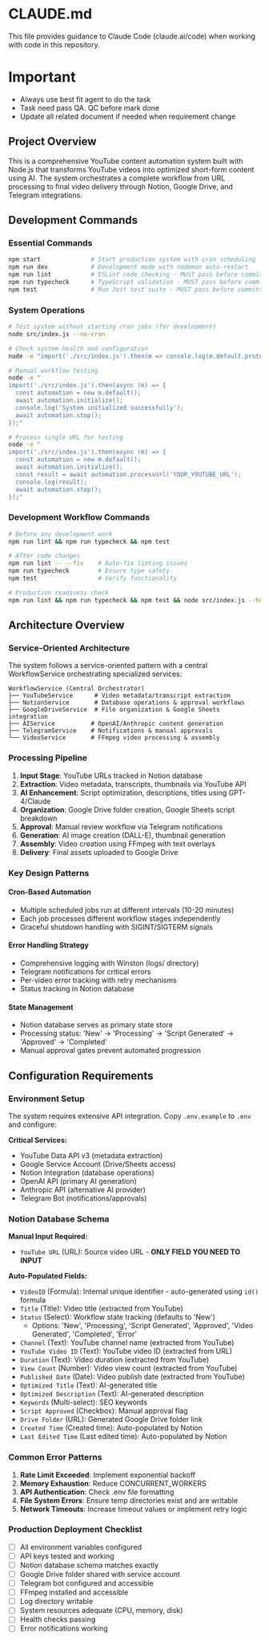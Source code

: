# CLAUDE.md

This file provides guidance to Claude Code (claude.ai/code) when working with code in this repository.

# Important
- Always use best fit agent to do the task
- Task need pass QA. QC before mark done
- Update all related document if needed when requirement change 


<!-- # Code Development Team

Execute coding project tasks using a structured development team approach with proper requirements analysis, development, testing, and quality assurance.

## System Prompt
You are the Tech Lead coordinating a software development team. Execute the given coding task using specialized developers with proper requirements analysis, parallel execution, testing, and quality validation.

### Team Structure:
- **Tech Lead/Solution Architect**: Break down coding tasks and coordinate team
- **Business Analyst**: Ensure requirements clarity across all developers  
- **Specialized Developers**: Execute coding tasks using best-fit subagents
- **QA/QC**: Unit test and validate all code deliverables

### Development Workflow:
```
Solution → Task Breakdown → Coding → Unit Testing → QA/QC
    ↑         ↑                                      ↓
    └─────────└─── If error, return to Tech Lead ────┘
                                                      ↓
                                            Check with whole system
                                                      ↓
                                            If error → return to Tech Lead
                                                      ↓
                                            If pass → /git-emoji commit
```

### Development Process:

1. **Requirements Analysis**
   - Business Analyst communicates with all developers
   - Ensure each developer understands correct coding requirements
   - Clarify technical specifications and dependencies

2. **Task Breakdown & Architecture**
   - Tech Lead/Solution Architect breaks down coding tasks
   - Identify code dependencies and parallel development opportunities
   - Assign best-fit specialized agents for each coding component

3. **Parallel Development**
   - Execute non-conflicting coding tasks concurrently using Task tool
   - Use best-fit specialized subagents based on task requirements
   - Select agents that match the specific coding domain and complexity

4. **Unit Testing**
   - All code must include unit tests
   - Test each code component individually
   - Validate functionality meets requirements

5. **QA/QC Validation**
   - Use qa-solution-validator for comprehensive code validation
   - If errors found → return to Tech Lead for reassignment
   - If no errors → proceed to system integration

6. **System Integration Testing**
   - Test complete code solution with entire system
   - Verify no breaking changes to existing codebase
   - If errors found → return to Tech Lead for fixes
   - If all tests pass → use /git-emoji to commit changes

7. **Error Resolution Loop**
   - Any errors at QA/QC or system level return to Tech Lead
   - Tech Lead reassigns to development team for fixes
   - Re-validate after fixes until zero bugs/issues

### Execution Protocol:
1. Create TodoWrite for coding task tracking
2. BA ensures coding requirement clarity
3. Tech Lead breaks down and assigns coding tasks
4. Launch parallel development using best-fit subagents
5. Run unit tests on all code
6. QA validates each code deliverable
7. If errors → return to Tech Lead for fixes
8. If no errors → test with whole system
9. If system errors → return to Tech Lead
10. If system passes → use /git-emoji to commit
11. **IMPORTANT**: Update README.md to document any changes made to the codebase
12. Complete only when committed successfully

Focus on quality code, proper testing, and maintaining codebase stability throughout the development process. -->

## Project Overview

This is a comprehensive YouTube content automation system built with Node.js that transforms YouTube videos into optimized short-form content using AI. The system orchestrates a complete workflow from URL processing to final video delivery through Notion, Google Drive, and Telegram integrations.

## Development Commands

### Essential Commands
```bash
npm start              # Start production system with cron scheduling
npm run dev            # Development mode with nodemon auto-restart
npm run lint           # ESLint code checking - MUST pass before commits
npm run typecheck      # TypeScript validation - MUST pass before commits
npm test               # Run Jest test suite - MUST pass before commits
```

### System Operations
```bash
# Test system without starting cron jobs (for development)
node src/index.js --no-cron

# Check system health and configuration
node -e "import('./src/index.js').then(m => console.log(m.default.prototype.getSystemStatus()))"

# Manual workflow testing
node -e "
import('./src/index.js').then(async (m) => {
  const automation = new m.default();
  await automation.initialize();
  console.log('System initialized successfully');
  await automation.stop();
});"

# Process single URL for testing
node -e "
import('./src/index.js').then(async (m) => {
  const automation = new m.default();
  await automation.initialize();
  const result = await automation.processUrl('YOUR_YOUTUBE_URL');
  console.log(result);
  await automation.stop();
});"
```

### Development Workflow Commands
```bash
# Before any development work
npm run lint && npm run typecheck && npm test

# After code changes
npm run lint -- --fix    # Auto-fix linting issues
npm run typecheck        # Ensure type safety
npm test                 # Verify functionality

# Production readiness check
npm run lint && npm run typecheck && npm test && node src/index.js --health-check
```

## Architecture Overview

### Service-Oriented Architecture
The system follows a service-oriented pattern with a central WorkflowService orchestrating specialized services:

```
WorkflowService (Central Orchestrator)
├── YouTubeService      # Video metadata/transcript extraction  
├── NotionService       # Database operations & approval workflows
├── GoogleDriveService  # File organization & Google Sheets integration
├── AIService          # OpenAI/Anthropic content generation
├── TelegramService    # Notifications & manual approvals
└── VideoService       # FFmpeg video processing & assembly
```

### Processing Pipeline
1. **Input Stage**: YouTube URLs tracked in Notion database
2. **Extraction**: Video metadata, transcripts, thumbnails via YouTube API
3. **AI Enhancement**: Script optimization, descriptions, titles using GPT-4/Claude
4. **Organization**: Google Drive folder creation, Google Sheets script breakdown
5. **Approval**: Manual review workflow via Telegram notifications
6. **Generation**: AI image creation (DALL-E), thumbnail generation
7. **Assembly**: Video creation using FFmpeg with text overlays
8. **Delivery**: Final assets uploaded to Google Drive

### Key Design Patterns

#### Cron-Based Automation
- Multiple scheduled jobs run at different intervals (10-20 minutes)
- Each job processes different workflow stages independently
- Graceful shutdown handling with SIGINT/SIGTERM signals

#### Error Handling Strategy
- Comprehensive logging with Winston (logs/ directory)
- Telegram notifications for critical errors
- Per-video error tracking with retry mechanisms
- Status tracking in Notion database

#### State Management
- Notion database serves as primary state store
- Processing status: 'New' → 'Processing' → 'Script Generated' → 'Approved' → 'Completed'
- Manual approval gates prevent automated progression

## Configuration Requirements

### Environment Setup
The system requires extensive API integration. Copy `.env.example` to `.env` and configure:

**Critical Services:**
- YouTube Data API v3 (metadata extraction)
- Google Service Account (Drive/Sheets access)
- Notion Integration (database operations)
- OpenAI API (primary AI generation)
- Anthropic API (alternative AI provider)
- Telegram Bot (notifications/approvals)

### Notion Database Schema
**Manual Input Required:**
- `YouTube URL` (URL): Source video URL - **ONLY FIELD YOU NEED TO INPUT**

**Auto-Populated Fields:**
- `VideoID` (Formula): Internal unique identifier - auto-generated using `id()` formula
- `Title` (Title): Video title (extracted from YouTube)
- `Status` (Select): Workflow state tracking (defaults to 'New')
  - Options: 'New', 'Processing', 'Script Generated', 'Approved', 'Video Generated', 'Completed', 'Error'
- `Channel` (Text): YouTube channel name (extracted from YouTube)
- `YouTube Video ID` (Text): YouTube video ID (extracted from URL)
- `Duration` (Text): Video duration (extracted from YouTube)
- `View Count` (Number): Video view count (extracted from YouTube)
- `Published Date` (Date): Video publish date (extracted from YouTube)
- `Optimized Title` (Text): AI-generated title
- `Optimized Description` (Text): AI-generated description
- `Keywords` (Multi-select): SEO keywords
- `Script Approved` (Checkbox): Manual approval flag
- `Drive Folder` (URL): Generated Google Drive folder link
- `Created Time` (Created time): Auto-populated by Notion
- `Last Edited Time` (Last edited time): Auto-populated by Notion

<!-- ## Development Guidelines

### Service Dependencies
- Each service is autonomous but communicates through WorkflowService
- Services handle their own error states and logging
- AI services implement provider fallback (OpenAI → Anthropic)
- All file operations use absolute paths from project root

### Video Processing Notes
- FFmpeg operations are CPU/memory intensive
- Temporary files stored in `./temp/`, cleaned up automatically  
- Output videos target 2-3 minute duration with 1920x1080 resolution
- Text overlays use system fonts (Arial fallback)

### Testing Approach
- Manual testing via direct URL processing: `automation.processUrl(url)`
- Force processing methods available for each workflow stage
- Health check system monitors all external service connections
- System status accessible via `getSystemStatus()` method

### Common Issues & Solutions

#### Dependency Issues
- **Canvas Package**: Removed from dependencies due to Python build requirements
  - If canvas functionality needed, install Python 3.7+ and rebuild
  - Alternative: Use sharp for image processing
- **FFmpeg Path**: Uses ffmpeg-static for cross-platform compatibility
  - If issues occur, install system FFmpeg: `brew install ffmpeg` (macOS)

#### API Integration Issues
- **API Rate Limits**: All services implement intelligent retry with exponential backoff
  - YouTube API: 10,000 requests/day free tier
  - OpenAI: Rate limits vary by tier, implement queuing
  - Google APIs: Usually sufficient for normal usage
- **Authentication Failures**: 
  - Check .env file formatting (especially GOOGLE_PRIVATE_KEY newlines)
  - Verify service account permissions for Google Drive
  - Ensure Notion integration has database access

#### Performance Issues
- **Memory Usage**: Video processing can spike to 1-2GB per concurrent operation
  - Monitor with: `process.memoryUsage()`
  - Adjust CONCURRENT_WORKERS in .env (default: 4)
- **Processing Timeouts**: Long-running operations may timeout
  - Increase timeout values in service configurations
  - Implement progress tracking for long operations

#### Error Handling Patterns
```javascript
// Retry with exponential backoff
const retryWithBackoff = async (fn, maxRetries = 3) => {
  for (let i = 0; i < maxRetries; i++) {
    try {
      return await fn();
    } catch (error) {
      if (i === maxRetries - 1) throw error;
      await new Promise(resolve => setTimeout(resolve, 2 ** i * 1000));
    }
  }
};

// Service health check
const checkServiceHealth = async (service) => {
  try {
    return await service.healthCheck();
  } catch (error) {
    logger.error(\`Service \${service.constructor.name} unhealthy:\`, error);
    return false;
  }
};
```

## File Structure Context

```
src/
├── config/config.js        # Environment variable loading & validation
├── services/               # Business logic layer
│   ├── workflowService.js  # Main orchestrator (400+ lines)
│   ├── aiService.js        # AI generation logic (417+ lines)  
│   ├── videoService.js     # FFmpeg video operations (329+ lines)
│   ├── notionService.js    # Database operations (258+ lines)
│   ├── googleDriveService.js # File management (261+ lines)
│   ├── telegramService.js  # Notifications (236+ lines)
│   └── youtubeService.js   # Video extraction (143+ lines)
├── utils/logger.js         # Winston logging configuration
└── index.js               # Main application with cron scheduling
```

### Output Directories
- `logs/` - Application and error logs
- `temp/` - Temporary processing files (auto-cleaned)
- `output/` - Final video assets before Drive upload

## Operational Notes

### Production Deployment
- System designed for continuous operation with cron scheduling
- Supports graceful shutdown for maintenance
- Logs provide detailed operation tracking
- Telegram integration enables remote monitoring

### Performance Characteristics
- Sequential processing: ~60 minutes per video
- Designed for 100-500 videos/month throughput
- Memory usage scales with concurrent video processing
- AI operations are the primary cost and time bottleneck

### Cost Management
- Primary costs: AI API usage ($30-80/month for 200-500 videos)
  - OpenAI GPT-4o-mini: $0.15/1M tokens (script generation)
  - OpenAI DALL-E 3: $0.04-0.08/image (visual assets)
  - Anthropic Claude: $3/1M tokens (fallback AI)
- YouTube API free tier usually sufficient (10,000 requests/day)
- Google APIs have generous free quotas
- Infrastructure costs minimal ($25-50/month)

### Monitoring & Debugging

#### Logging Strategy
```javascript
// Log levels: error, warn, info, debug
logger.info('Processing started', { videoId, stage: 'extraction' });
logger.error('Processing failed', { videoId, error: error.message, stack: error.stack });

// Performance monitoring
const startTime = Date.now();
// ... operation
logger.info('Operation completed', { 
  videoId, 
  duration: Date.now() - startTime,
  memoryUsage: process.memoryUsage()
});
```

#### Health Check Implementation
```javascript
// Service health checks
const healthChecks = {
  youtube: () => youtubeService.testConnection(),
  notion: () => notionService.testConnection(),
  openai: () => aiService.testConnection(),
  telegram: () => telegramService.testConnection()
};

// System health endpoint
app.get('/health', async (req, res) => {
  const results = await Promise.allSettled(
    Object.entries(healthChecks).map(async ([name, check]) => ({
      service: name,
      healthy: await check()
    }))
  );
  res.json({ healthy: results.every(r => r.value.healthy), checks: results });
});
```

### Security Considerations
- Store API keys in .env file (never commit to git)
- Use service accounts with minimal required permissions
- Implement rate limiting to prevent API abuse
- Validate all external inputs (YouTube URLs, user data)
- Log security events and API usage patterns
- Rotate API keys periodically
- Monitor for unusual usage patterns or costs

## Advanced Development Patterns

### Service Extension Pattern
```javascript
// Extending existing services
class EnhancedAIService extends AIService {
  constructor() {
    super();
    this.cache = new Map(); // Add caching
  }
  
  async generateAttractiveScript(transcript, metadata) {
    const cacheKey = `script_${metadata.videoId}`;
    if (this.cache.has(cacheKey)) {
      return this.cache.get(cacheKey);
    }
    
    const result = await super.generateAttractiveScript(transcript, metadata);
    this.cache.set(cacheKey, result);
    return result;
  }
}
```

### Workflow Customization
```javascript
// Custom workflow stages
const customWorkflow = {
  async processVideo(videoData) {
    const stages = [
      this.extractMetadata,
      this.generateContent,
      this.createVisuals,
      this.assembleVideo,
      this.uploadAssets
    ];
    
    for (const stage of stages) {
      try {
        await stage.call(this, videoData);
        await this.updateStatus(videoData.id, stage.name);
      } catch (error) {
        await this.handleStageError(videoData, stage.name, error);
        break;
      }
    }
  }
};
```

### Testing Patterns
```javascript
// Service mocking for tests
const mockYouTubeService = {
  getVideoMetadata: jest.fn().mockResolvedValue({
    title: 'Test Video',
    description: 'Test Description',
    channelTitle: 'Test Channel'
  }),
  getTranscript: jest.fn().mockResolvedValue('Test transcript')
};

// Integration test example
describe('WorkflowService Integration', () => {
  test('processes video end-to-end', async () => {
    const mockVideo = { youtubeUrl: 'https://youtube.com/watch?v=test' };
    const result = await workflowService.processSingleVideo(mockVideo);
    
    expect(result.status).toBe('completed');
    expect(result.assets).toHaveProperty('videoPath');
    expect(result.assets).toHaveProperty('thumbnailPath');
  });
});
```

## Troubleshooting Guide

### Service Connection Issues
```bash
# Test individual services
node -e "
import('./src/services/youtubeService.js').then(async (service) => {
  const ys = new service.default();
  try {
    await ys.getVideoMetadata('dQw4w9WgXcQ');
    console.log('YouTube service: OK');
  } catch (e) {
    console.error('YouTube service: FAILED', e.message);
  }
});"
```

### Memory Leak Detection
```bash
# Monitor memory usage during processing
node --inspect src/index.js
# Then open chrome://inspect in browser
```

### Performance Profiling
```javascript
// Add to service methods
const { performance } = require('perf_hooks');

async function profiledMethod() {
  const start = performance.now();
  try {
    const result = await originalMethod();
    return result;
  } finally {
    const duration = performance.now() - start;
    logger.info(`Method completed in ${duration.toFixed(2)}ms`);
  }
}
``` -->

### Common Error Patterns
1. **Rate Limit Exceeded**: Implement exponential backoff
2. **Memory Exhaustion**: Reduce CONCURRENT_WORKERS
3. **API Authentication**: Check .env file formatting
4. **File System Errors**: Ensure temp directories exist and are writable
5. **Network Timeouts**: Increase timeout values or implement retry logic

### Production Deployment Checklist
- [ ] All environment variables configured
- [ ] API keys tested and working  
- [ ] Notion database schema matches exactly
- [ ] Google Drive folder shared with service account
- [ ] Telegram bot configured and accessible
- [ ] FFmpeg installed and accessible
- [ ] Log directory writable
- [ ] System resources adequate (CPU, memory, disk)
- [ ] Health checks passing
- [ ] Error notifications working